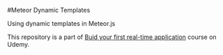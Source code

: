 #Meteor Dynamic Templates

Using dynamic templates in Meteor.js

This repository is a part of [Buid your first real-time application](https://udemy.com/build-your-first-real-time-web-application-with-meteorjs/) course on Udemy.
